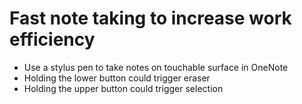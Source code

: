 # Fast note taking to increase work efficiency

- Use a stylus pen to take notes on touchable surface in OneNote
- Holding the lower button could trigger eraser
- Holding the upper button could trigger selection


